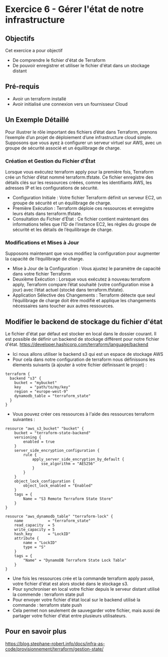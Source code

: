# Exercice 6 - Gérer l'état de notre infrastructure

## Objectifs
Cet exercice a pour objectif
* De comprendre le fichier d'état de Terraform
* De pouvoir enregistrer et utiliser le fichier d'état dans un stockage distant

## Pré-requis
* Avoir un terraform installé
* Avoir initialisé une connexion vers un fournisseur Cloud

## Un Exemple Détaillé

Pour illustrer le rôle important des fichiers d’état dans Terraform, prenons l’exemple d’un projet de déploiement d’une infrastructure cloud simple. Supposons que vous ayez à configurer un serveur virtuel sur AWS, avec un groupe de sécurité associé et un équilibrage de charge.

### Création et Gestion du Fichier d’État

Lorsque vous exécutez terraform apply pour la première fois, Terraform crée un fichier d’état nommé terraform.tfstate. 
Ce fichier enregistre des détails clés sur les ressources créées, comme les identifiants AWS, les adresses IP et les configurations de sécurité.

* Configuration Initiale : Votre fichier Terraform définit un serveur EC2, un groupe de sécurité et un équilibrage de charge.
* Première Exécution : Terraform déploie ces ressources et enregistre leurs états dans terraform.tfstate.
* Consultation du Fichier d’État : Ce fichier contient maintenant des informations telles que l’ID de l’instance EC2, les règles du groupe de sécurité et les détails de l’équilibrage de charge.

### Modifications et Mises à Jour

Supposons maintenant que vous modifiez la configuration pour augmenter la capacité de l’équilibrage de charge.

* Mise à Jour de la Configuration : Vous ajustez le paramètre de capacité dans votre fichier Terraform
* Deuxième Exécution : Lorsque vous exécutez à nouveau terraform apply, Terraform compare l’état souhaité (votre configuration mise à jour) avec l’état actuel (stocké dans terraform.tfstate).
* Application Sélective des Changements : Terraform détecte que seul l’équilibrage de charge doit être modifié et applique les changements nécessaires sans toucher aux autres ressources.

## Modifier le backend de stockage du fichier d'état

Le fichier d'état par défaut est stocker en local dans le dossier courant.
Il est possible de définir un backend de stockage différent pour notre fichier d'état. https://developer.hashicorp.com/terraform/language/backend 

* Ici nous allons utiliser le backend s3 qui est un espace de stockage AWS
* Pour cela dans notre configuration de terraform nous définissons les élements suivants (à ajouter à votre fichier définissant le projet) :
```
terraform {
  backend "s3" {
    bucket = "mybucket"
    key    = "path/to/my/key"
    region = "europe-west-9"
    dynamodb_table = "terraform_state"
  }
}
```
* Vous pouvez créer ces ressources à l'aide des ressources terraform suivantes :
```
resource "aws_s3_bucket" "bucket" {
    bucket = "terraform-state-backend"
    versioning {
        enabled = true
    }
    server_side_encryption_configuration {
        rule {
            apply_server_side_encryption_by_default {
                sse_algorithm = "AES256"
            }
        }
    }
    object_lock_configuration {
        object_lock_enabled = "Enabled"
    }
    tags = {
        Name = "S3 Remote Terraform State Store"
    }
}

resource "aws_dynamodb_table" "terraform-lock" {
    name           = "terraform_state"
    read_capacity  = 5
    write_capacity = 5
    hash_key       = "LockID"
    attribute {
        name = "LockID"
        type = "S"
    }
    tags = {
        "Name" = "DynamoDB Terraform State Lock Table"
    }
}
```

* Une fois les ressources crée et la commande terraform apply passé, votre fichier d'état est alors stocké dans le stockage s3.
* Pour synchroniser en local votre fichier depuis le serveur distant utilisé la commende : terraform state pull
* Pour envoyer votre fichier d'état local sur le backend utilisé la commande : terraform state push
* Cela permet non seulement de sauvegarder votre fichier, mais aussi de partager votre fichier d'état entre plusieurs utilisateurs. 

## Pour en savoir plus 

https://blog.stephane-robert.info/docs/infra-as-code/provisionnement/terraform/gestion-state/
